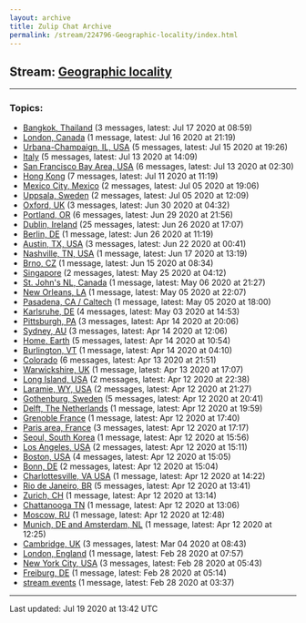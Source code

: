 ```yaml
---
layout: archive
title: Zulip Chat Archive
permalink: /stream/224796-Geographic-locality/index.html
---
```


## Stream: [Geographic locality](http://robertylewis.com/archive/stream/224796-Geographic-locality/index.html)
---

### Topics:

* [Bangkok, Thailand](topic/Bangkok.2C.20Thailand.html) (3 messages, latest: Jul 17 2020 at 08:59)
* [London, Canada](topic/London.2C.20Canada.html) (1 message, latest: Jul 16 2020 at 21:19)
* [Urbana-Champaign, IL, USA](topic/Urbana-Champaign.2C.20IL.2C.20USA.html) (5 messages, latest: Jul 15 2020 at 19:26)
* [Italy](topic/Italy.html) (5 messages, latest: Jul 13 2020 at 14:09)
* [San Francisco Bay Area, USA](topic/San.20Francisco.20Bay.20Area.2C.20USA.html) (6 messages, latest: Jul 13 2020 at 02:30)
* [Hong Kong](topic/Hong.20Kong.html) (7 messages, latest: Jul 11 2020 at 11:19)
* [Mexico City, Mexico](topic/Mexico.20City.2C.20Mexico.html) (2 messages, latest: Jul 05 2020 at 19:06)
* [Uppsala, Sweden](topic/Uppsala.2C.20Sweden.html) (2 messages, latest: Jul 05 2020 at 12:09)
* [Oxford, UK](topic/Oxford.2C.20UK.html) (3 messages, latest: Jun 30 2020 at 04:32)
* [Portland, OR](topic/Portland.2C.20OR.html) (6 messages, latest: Jun 29 2020 at 21:56)
* [Dublin, Ireland](topic/Dublin.2C.20Ireland.html) (25 messages, latest: Jun 26 2020 at 17:07)
* [Berlin, DE](topic/Berlin.2C.20DE.html) (1 message, latest: Jun 26 2020 at 11:19)
* [Austin, TX, USA](topic/Austin.2C.20TX.2C.20USA.html) (3 messages, latest: Jun 22 2020 at 00:41)
* [Nashville, TN, USA](topic/Nashville.2C.20TN.2C.20USA.html) (1 message, latest: Jun 17 2020 at 13:19)
* [Brno, CZ](topic/Brno.2C.20CZ.html) (1 message, latest: Jun 15 2020 at 08:34)
* [Singapore](topic/Singapore.html) (2 messages, latest: May 25 2020 at 04:12)
* [St. John's NL, Canada](topic/St.2E.20John's.20NL.2C.20Canada.html) (1 message, latest: May 06 2020 at 21:27)
* [New Orleans, LA](topic/New.20Orleans.2C.20LA.html) (1 message, latest: May 05 2020 at 22:07)
* [Pasadena, CA / Caltech](topic/Pasadena.2C.20CA.20.2F.20Caltech.html) (1 message, latest: May 05 2020 at 18:00)
* [Karlsruhe, DE](topic/Karlsruhe.2C.20DE.html) (4 messages, latest: May 03 2020 at 14:53)
* [Pittsburgh, PA](topic/Pittsburgh.2C.20PA.html) (3 messages, latest: Apr 14 2020 at 20:06)
* [Sydney, AU](topic/Sydney.2C.20AU.html) (3 messages, latest: Apr 14 2020 at 12:06)
* [Home, Earth](topic/Home.2C.20Earth.html) (5 messages, latest: Apr 14 2020 at 10:54)
* [Burlington, VT](topic/Burlington.2C.20VT.html) (1 message, latest: Apr 14 2020 at 04:10)
* [Colorado](topic/Colorado.html) (6 messages, latest: Apr 13 2020 at 21:51)
* [Warwickshire, UK](topic/Warwickshire.2C.20UK.html) (1 message, latest: Apr 13 2020 at 17:07)
* [Long Island, USA](topic/Long.20Island.2C.20USA.html) (2 messages, latest: Apr 12 2020 at 22:38)
* [Laramie, WY, USA](topic/Laramie.2C.20WY.2C.20USA.html) (2 messages, latest: Apr 12 2020 at 21:27)
* [Gothenburg, Sweden](topic/Gothenburg.2C.20Sweden.html) (5 messages, latest: Apr 12 2020 at 20:41)
* [Delft, The Netherlands](topic/Delft.2C.20The.20Netherlands.html) (1 message, latest: Apr 12 2020 at 19:59)
* [Grenoble France](topic/Grenoble.20France.html) (1 message, latest: Apr 12 2020 at 17:40)
* [Paris area, France](topic/Paris.20area.2C.20France.html) (3 messages, latest: Apr 12 2020 at 17:17)
* [Seoul, South Korea](topic/Seoul.2C.20South.20Korea.html) (1 message, latest: Apr 12 2020 at 15:56)
* [Los Angeles, USA](topic/Los.20Angeles.2C.20USA.html) (2 messages, latest: Apr 12 2020 at 15:11)
* [Boston, USA](topic/Boston.2C.20USA.html) (4 messages, latest: Apr 12 2020 at 15:05)
* [Bonn, DE](topic/Bonn.2C.20DE.html) (2 messages, latest: Apr 12 2020 at 15:04)
* [Charlottesville, VA USA](topic/Charlottesville.2C.20VA.20USA.html) (1 message, latest: Apr 12 2020 at 14:22)
* [Rio de Janeiro, BR](topic/Rio.20de.20Janeiro.2C.20BR.html) (5 messages, latest: Apr 12 2020 at 13:41)
* [Zurich, CH](topic/Zurich.2C.20CH.html) (1 message, latest: Apr 12 2020 at 13:14)
* [Chattanooga TN](topic/Chattanooga.20TN.html) (1 message, latest: Apr 12 2020 at 13:06)
* [Moscow, RU](topic/Moscow.2C.20RU.html) (1 message, latest: Apr 12 2020 at 12:48)
* [Munich, DE and Amsterdam, NL](topic/Munich.2C.20DE.20and.20Amsterdam.2C.20NL.html) (1 message, latest: Apr 12 2020 at 12:25)
* [Cambridge, UK](topic/Cambridge.2C.20UK.html) (3 messages, latest: Mar 04 2020 at 08:43)
* [London, England](topic/London.2C.20England.html) (1 message, latest: Feb 28 2020 at 07:57)
* [New York City, USA](topic/New.20York.20City.2C.20USA.html) (3 messages, latest: Feb 28 2020 at 05:43)
* [Freiburg, DE](topic/Freiburg.2C.20DE.html) (1 message, latest: Feb 28 2020 at 05:14)
* [stream events](topic/stream.20events.html) (1 message, latest: Feb 28 2020 at 03:37)

<hr><p>Last updated: Jul 19 2020 at 13:42 UTC</p>